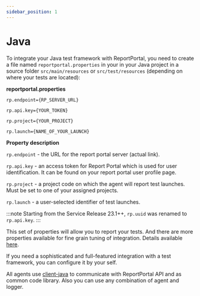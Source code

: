 ```yaml
---
sidebar_position: 1
---
```


# Java

To integrate your Java test framework with ReportPortal, you need to create a file named `reportportal.properties` in your in your Java project in a source folder `src/main/resources` or `src/test/resources` (depending on where your tests are located):

**reportportal.properties**

```
rp.endpoint={RP_SERVER_URL}

rp.api.key={YOUR_TOKEN}

rp.project={YOUR_PROJECT}

rp.launch={NAME_OF_YOUR_LAUNCH}
```

**Property description**

`rp.endpoint` - the URL for the report portal server (actual link).

`rp.api.key` - an access token for Report Portal which is used for user identification. It can be found on your report portal user profile page.

`rp.project` - a project code on which the agent will report test launches. Must be set to one of your assigned projects.

`rp.launch` - a user-selected identifier of test launches.

:::note
Starting from the Service Release 23.1++, `rp.uuid` was renamed to `rp.api.key`. 
:::

This set of properties will allow you to report your tests. And there are more properties available for fine grain tuning of integration. Details available [here](https://github.com/reportportal/client-java#property-file).

If you need a sophisticated and full-featured integration with a test framework, you can configure it by your self.

All agents use [client-java](https://github.com/reportportal/client-java) to communicate with ReportPortal API and as common code library. Also you can use any combination of agent and logger.
